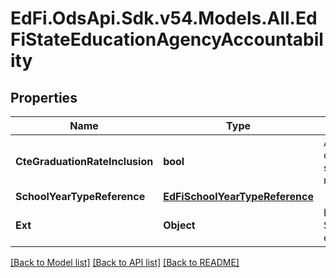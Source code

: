 # EdFi.OdsApi.Sdk.v54.Models.All.EdFiStateEducationAgencyAccountability

## Properties

Name | Type | Description | Notes
------------ | ------------- | ------------- | -------------
**CteGraduationRateInclusion** | **bool** | An indication of whether CTE concentrators are included in the state&#39;s computation of its graduation rate. | [optional] 
**SchoolYearTypeReference** | [**EdFiSchoolYearTypeReference**](EdFiSchoolYearTypeReference.md) |  | 
**Ext** | **Object** | Extensions to the StateEducationAgencyAccountability entity. | [optional] 

[[Back to Model list]](../README.md#documentation-for-models) [[Back to API list]](../README.md#documentation-for-api-endpoints) [[Back to README]](../README.md)

